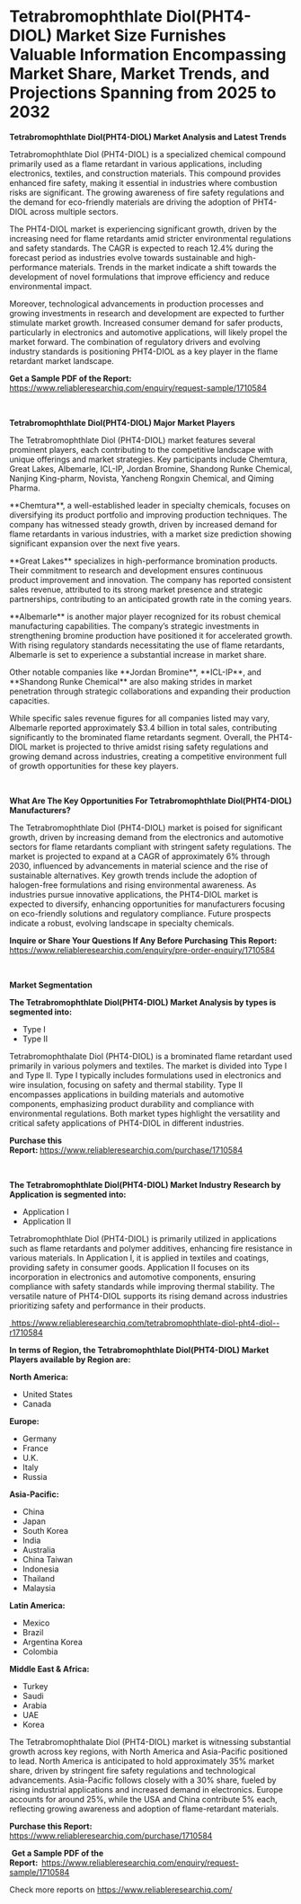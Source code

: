 <p><h1>Tetrabromophthlate Diol(PHT4-DIOL) Market Size Furnishes Valuable Information Encompassing Market Share, Market Trends, and Projections Spanning from 2025 to 2032</h1></p><p><strong>Tetrabromophthlate Diol(PHT4-DIOL) Market Analysis and Latest Trends</strong></p>
<p><p>Tetrabromophthlate Diol (PHT4-DIOL) is a specialized chemical compound primarily used as a flame retardant in various applications, including electronics, textiles, and construction materials. This compound provides enhanced fire safety, making it essential in industries where combustion risks are significant. The growing awareness of fire safety regulations and the demand for eco-friendly materials are driving the adoption of PHT4-DIOL across multiple sectors.</p><p>The PHT4-DIOL market is experiencing significant growth, driven by the increasing need for flame retardants amid stricter environmental regulations and safety standards. The CAGR is expected to reach 12.4% during the forecast period as industries evolve towards sustainable and high-performance materials. Trends in the market indicate a shift towards the development of novel formulations that improve efficiency and reduce environmental impact. </p><p>Moreover, technological advancements in production processes and growing investments in research and development are expected to further stimulate market growth. Increased consumer demand for safer products, particularly in electronics and automotive applications, will likely propel the market forward. The combination of regulatory drivers and evolving industry standards is positioning PHT4-DIOL as a key player in the flame retardant market landscape.</p></p>
<p><strong>Get a Sample PDF of the Report:&nbsp;</strong> <a href="https://www.reliableresearchiq.com/enquiry/request-sample/1710584?utm_campaign=973&utm_medium=2&utm_source=Github&utm_content=ia&utm_term=10012025&utm_id=tetrabromophthlate-diolpht4-diol">https://www.reliableresearchiq.com/enquiry/request-sample/1710584</a></p>
<p>&nbsp;</p>
<p><strong>Tetrabromophthlate Diol(PHT4-DIOL) Major Market Players</strong></p>
<p><p>The Tetrabromophthlate Diol (PHT4-DIOL) market features several prominent players, each contributing to the competitive landscape with unique offerings and market strategies. Key participants include Chemtura, Great Lakes, Albemarle, ICL-IP, Jordan Bromine, Shandong Runke Chemical, Nanjing King-pharm, Novista, Yancheng Rongxin Chemical, and Qiming Pharma.</p><p>**Chemtura**, a well-established leader in specialty chemicals, focuses on diversifying its product portfolio and improving production techniques. The company has witnessed steady growth, driven by increased demand for flame retardants in various industries, with a market size prediction showing significant expansion over the next five years.</p><p>**Great Lakes** specializes in high-performance bromination products. Their commitment to research and development ensures continuous product improvement and innovation. The company has reported consistent sales revenue, attributed to its strong market presence and strategic partnerships, contributing to an anticipated growth rate in the coming years.</p><p>**Albemarle** is another major player recognized for its robust chemical manufacturing capabilities. The company’s strategic investments in strengthening bromine production have positioned it for accelerated growth. With rising regulatory standards necessitating the use of flame retardants, Albemarle is set to experience a substantial increase in market share.</p><p>Other notable companies like **Jordan Bromine**, **ICL-IP**, and **Shandong Runke Chemical** are also making strides in market penetration through strategic collaborations and expanding their production capacities. </p><p>While specific sales revenue figures for all companies listed may vary, Albemarle reported approximately $3.4 billion in total sales, contributing significantly to the brominated flame retardants segment. Overall, the PHT4-DIOL market is projected to thrive amidst rising safety regulations and growing demand across industries, creating a competitive environment full of growth opportunities for these key players.</p></p>
<p>&nbsp;</p>
<p><strong>What Are The Key Opportunities For Tetrabromophthlate Diol(PHT4-DIOL) Manufacturers?</strong></p>
<p><p>The Tetrabromophthlate Diol (PHT4-DIOL) market is poised for significant growth, driven by increasing demand from the electronics and automotive sectors for flame retardants compliant with stringent safety regulations. The market is projected to expand at a CAGR of approximately 6% through 2030, influenced by advancements in material science and the rise of sustainable alternatives. Key growth trends include the adoption of halogen-free formulations and rising environmental awareness. As industries pursue innovative applications, the PHT4-DIOL market is expected to diversify, enhancing opportunities for manufacturers focusing on eco-friendly solutions and regulatory compliance. Future prospects indicate a robust, evolving landscape in specialty chemicals.</p></p>
<p><strong>Inquire or Share Your Questions If Any Before Purchasing This Report:</strong> <a href="https://www.reliableresearchiq.com/enquiry/pre-order-enquiry/1710584?utm_campaign=973&utm_medium=2&utm_source=Github&utm_content=ia&utm_term=10012025&utm_id=tetrabromophthlate-diolpht4-diol">https://www.reliableresearchiq.com/enquiry/pre-order-enquiry/1710584</a></p>
<p>&nbsp;</p>
<p><strong>Market Segmentation</strong></p>
<p><strong>The Tetrabromophthlate Diol(PHT4-DIOL) Market Analysis by types is segmented into:</strong></p>
<p><ul><li>Type I</li><li>Type II</li></ul></p>
<p><p>Tetrabromophthalate Diol (PHT4-DIOL) is a brominated flame retardant used primarily in various polymers and textiles. The market is divided into Type I and Type II. Type I typically includes formulations used in electronics and wire insulation, focusing on safety and thermal stability. Type II encompasses applications in building materials and automotive components, emphasizing product durability and compliance with environmental regulations. Both market types highlight the versatility and critical safety applications of PHT4-DIOL in different industries.</p></p>
<p><strong>Purchase this Report:&nbsp;</strong><a href="https://www.reliableresearchiq.com/purchase/1710584?utm_campaign=973&utm_medium=2&utm_source=Github&utm_content=ia&utm_term=10012025&utm_id=tetrabromophthlate-diolpht4-diol">https://www.reliableresearchiq.com/purchase/1710584</a></p>
<p>&nbsp;</p>
<p><strong>The Tetrabromophthlate Diol(PHT4-DIOL) Market Industry Research by Application is segmented into:</strong></p>
<p><ul><li>Application I</li><li>Application II</li></ul></p>
<p><p>Tetrabromophthlate Diol (PHT4-DIOL) is primarily utilized in applications such as flame retardants and polymer additives, enhancing fire resistance in various materials. In Application I, it is applied in textiles and coatings, providing safety in consumer goods. Application II focuses on its incorporation in electronics and automotive components, ensuring compliance with safety standards while improving thermal stability. The versatile nature of PHT4-DIOL supports its rising demand across industries prioritizing safety and performance in their products.</p></p>
<p><a href="https://www.reliableresearchiq.com/tetrabromophthlate-diol-pht4-diol--r1710584?utm_campaign=973&utm_medium=2&utm_source=Github&utm_content=ia&utm_term=10012025&utm_id=tetrabromophthlate-diolpht4-diol">&nbsp;https://www.reliableresearchiq.com/tetrabromophthlate-diol-pht4-diol--r1710584</a></p>
<p><strong>In terms of Region, the Tetrabromophthlate Diol(PHT4-DIOL) Market Players available by Region are:</strong></p>
<p>
    <p> <strong> North America: </strong>
        <ul>
            <li>United States</li>
            <li>Canada</li>
        </ul>
        </p> 
    <p> <strong> Europe: </strong>
        <ul>
            <li>Germany</li>
            <li>France</li>
            <li>U.K.</li>
            <li>Italy</li>
            <li>Russia</li>
        </ul>
        </p> 
    <p> <strong> Asia-Pacific: </strong>
        <ul>
            <li>China</li>
            <li>Japan</li>
            <li>South Korea</li>
            <li>India</li>
            <li>Australia</li>
            <li>China Taiwan</li>
            <li>Indonesia</li>
            <li>Thailand</li>
            <li>Malaysia</li>
        </ul>
        </p> 
    <p> <strong> Latin America: </strong>
        <ul>
            <li>Mexico</li>
            <li>Brazil</li>
            <li>Argentina Korea</li>
            <li>Colombia</li>
        </ul>
        </p> 
    <p> <strong> Middle East & Africa: </strong>
        <ul>
            <li>Turkey</li>
            <li>Saudi</li>
            <li>Arabia</li>
            <li>UAE</li>
            <li>Korea</li>
        </ul>
    </p>
    </p>
<p><p>The Tetrabromophthalate Diol (PHT4-DIOL) market is witnessing substantial growth across key regions, with North America and Asia-Pacific positioned to lead. North America is anticipated to hold approximately 35% market share, driven by stringent fire safety regulations and technological advancements. Asia-Pacific follows closely with a 30% share, fueled by rising industrial applications and increased demand in electronics. Europe accounts for around 25%, while the USA and China contribute 5% each, reflecting growing awareness and adoption of flame-retardant materials.</p></p>
<p><strong>Purchase this Report: </strong><a href="https://www.reliableresearchiq.com/purchase/1710584?utm_campaign=973&utm_medium=2&utm_source=Github&utm_content=ia&utm_term=10012025&utm_id=tetrabromophthlate-diolpht4-diol">https://www.reliableresearchiq.com/purchase/1710584</a></p>
<p>&nbsp;<strong>Get a Sample PDF of the Report:&nbsp;&nbsp;</strong><a href="https://www.reliableresearchiq.com/enquiry/request-sample/1710584?utm_campaign=973&utm_medium=2&utm_source=Github&utm_content=ia&utm_term=10012025&utm_id=tetrabromophthlate-diolpht4-diol">https://www.reliableresearchiq.com/enquiry/request-sample/1710584</a></p>
<p><strong></strong></p>
<p>Check more reports on <a href="https://www.reliableresearchiq.com/?utm_campaign=973&utm_medium=2&utm_source=Github&utm_content=ia&utm_term=10012025&utm_id=tetrabromophthlate-diolpht4-diol">https://www.reliableresearchiq.com/</a></p>